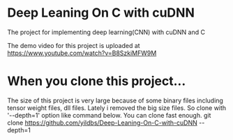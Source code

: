 # Deep Leaning On C with cuDNN
The project for implementing deep learning(CNN) with cuDNN and C

The demo video for this project is uploaded at https://www.youtube.com/watch?v=B8SzkiMFW9M

# When you clone this project...
The size of this project is very large because of some binary files including tensor weight files, dll files. Lately i removed the big size files. So clone with '--depth=1' option like command below. You can clone fast enough.
git clone https://github.com/yildbs/Deep-Leaning-On-C-with-cuDNN --depth=1
